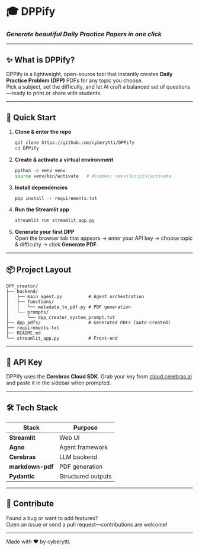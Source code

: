 # 🎓 DPPify  
### *Generate beautiful Daily Practice Papers in one click*

---

## ✨ What is DPPify?
DPPify is a lightweight, open-source tool that instantly creates **Daily Practice Problem (DPP)** PDFs for any topic you choose.  
Pick a subject, set the difficulty, and let AI craft a balanced set of questions—ready to print or share with students.

---

## 🚀 Quick Start

1. **Clone & enter the repo**
   ```bash
   git clone https://github.com/cyberytti/DPPify
   cd DPPify
   ```

2. **Create & activate a virtual environment**
   ```bash
   python -m venv venv
   source venv/bin/activate   # Windows: venv\Scripts\activate
   ```

3. **Install dependencies**
   ```bash
   pip install -r requirements.txt
   ```

4. **Run the Streamlit app**
   ```bash
   streamlit run streamlit_app.py
   ```

5. **Generate your first DPP**  
   Open the browser tab that appears → enter your API key → choose topic & difficulty → click **Generate PDF**.

---

## 📦 Project Layout

```
DPP_creator/
├── backend/
│   ├── main_agent.py          # Agent orchestration
│   ├── functions/
│   │   └── metadata_to_pdf.py # PDF generation
│   └── prompts/
│       └── dpp_creater_system_prompt.txt
├── dpp_pdfs/                  # Generated PDFs (auto-created)
├── requirements.txt
├── README.md
└── streamlit_app.py           # Front-end
```

---

## 🔐 API Key
DPPify uses the **Cerebras Cloud SDK**. Grab your key from [cloud.cerebras.ai](https://cloud.cerebras.ai) and paste it in the sidebar when prompted.

---

## 🛠️ Tech Stack

| Stack       | Purpose               |
|-------------|------------------------|
| **Streamlit** | Web UI                |
| **Agno**      | Agent framework       |
| **Cerebras**  | LLM backend           |
| **markdown-pdf** | PDF generation   |
| **Pydantic**  | Structured outputs    |

---

## 🤝 Contribute
Found a bug or want to add features?  
Open an issue or send a pull request—contributions are welcome!

---

Made with ❤️ by cyberytti.
